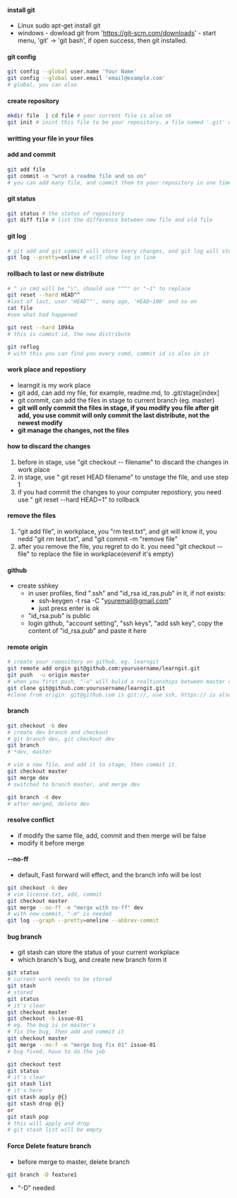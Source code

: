 #### install git
- Linux
    sudo apt-get install git
- windows
      - dowload git from 'https://git-scm.com/downloads'
      - start menu, 'git' -> 'git bash', if open success, then git installed.
#### git config
```bash
git config --global user.name 'Your Name'
git config --global user.email 'email@example.com'
# global, you can also 
```
#### create repository
```bash
mkdir file  | cd file # your current file is also ok
git init # inint this file to be your repository, a file named '.git' will be created
```
#### writting your file in your files
#### add and commit
```bash 
git add file
git commit -m "wrot a readme file and so on"
# you can add many file, and commit them to your repository in one time
```
#### git status
```bash
git status # the status of repository
git diff file # list the difference between new file and old file
```
#### git log
```bash
# git add and git commit will store every changes, and git log will store the changes' infomation
git log --pretty=online # will show log in line 
```
#### rollbach to last  or new distribute
```bash
# ^ in cmd will be "\", should use "^^" or "~1" to replace
git reset --hard HEAD^^ 
#last of last, user 'HEAD^^', many ago, 'HEAD~100' and so on
cat file 
#see what had happened

git rest --hard 1094a 
# this is commit id, the new distribute

git reflog 
# with this you can find you every comd, commit id is also in it
```
#### work place and repostiory
- learngit is my work place
- git add, can add my file, for example, readme.md, to .git/stage[index]
- git commit, can add the files in stage to current branch (eg. master)
- **git will only commit the files in stage, if you modify you file after git add, you use commit will only commit the last distribute, not the newest modify**
- **git manage the changes, not the files**

#### how to discard the changes
1. before in stage, use "git checkout -- filename" to discard the changes in work place
2. in stage, use " git reset HEAD filename" to unstage the file, and use step 1 
3. if you had commit the changes to your computer repostiory, you need use " git reset --hard HEAD~1" to rollback

#### remove the files
1. "git add file", in workplace, you "rm test.txt", and git will know it, you nedd "git rm test.txt", and "git commit -m "remove file"
2. after you remove the file, you regret to do it. you need "git checkout -- file" to replace the file in workplace(evenif it's empty)

#### github
- create sshkey
    - in user profiles, find ".ssh" and "id_rsa id_ras.pub" in it, if not exists:
    	- ssh-keygen -t rsa -C "youremail@gmail.com"
		- just press enter is ok
	- "id_rsa.pub" is public
    - login github, "account setting", "ssh keys", "add ssh key", copy the content of "id_rsa.pub"
and paste it here
    
#### remote origin
```bash
# create your repository on github, eg. learngit
git remote add orgin git@github.com:yourusername/learngit.git
git push  -u origin master
# when you first push, "-u" will bulid a realtionships between master on your desktop and origin, it need'tafter 
git clone git@github.com:yourusername/learngit.git
#clone from origin. git@github.com is git://, use ssh, https:// is also useful, but maybe slowly.
```

#### branch
```bash
git checkout -b dev 
# create dev branch and checkout
# git branch dev, git checkout dev
git branch 
# *dev, master

# vim a new file, and add it to stage, then commit it. 
git checkout master
git merge dev
# switched to branch master, and merge dev

git branch -d dev
# after merged, delete dev
```
#### resolve conflict
- if modify the same file, add, commit and then merge will be false
- modify it before merge

#### --no-ff
- default, Fast forward will effect, and the branch info will be lost
```bash
git checkout -b dev
# vim license.txt, add, commit
git checkout master
git merge --no-ff -m "merge with no-ff" dev
# with new commit, "-m" is needed
git log --graph --pretty=oneline --abbrev-commit
```

#### bug branch
- git stash can store the status of your current workplace
- which branch's bug, and create new branch form it
```bash
git status 
# current work needs to be stored
git stash
# stored
git status 
# it's clear
git checkout master
git checkout -b issue-01
# eg. The bug is in master's
# fix the bug, then add and commit it
git checkout master
git merge --no-f -m "merge bug fix 01" issue-01
# bug fixed, have to do the job

git checkout test
git status
# it's clear
git stash list
# it's here
git stash apply @{}
git stash drop @{}
or
git stash pop
# this will apply and drop
# git stash list will be empty
```

#### Force Delete feature branch
- before merge to master, delete branch
```bash
git branch -D feature1
```
- "-D" needed

